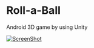 # Roll-a-Ball

Android 3D game by using Unity 

[![ScreenShot](http://i.imgur.com/Ow8N0Oy.gif)](https://www.youtube.com/watch?v=vlhy_m8SrX0)
